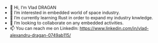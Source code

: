 - 👋 Hi, I’m Vlad DRAGAN
- 👀 I’m interested in embedded world of space industry.
- 🌱 I’m currently learning Rust in order to expand my industry knwledge. 
- 💞️ I’m looking to collaborate on any embedded activities.
- 📫 You can reach me on LinkedIn: https://www.linkedin.com/in/vlad-alexandru-dragan-0749ab115/
